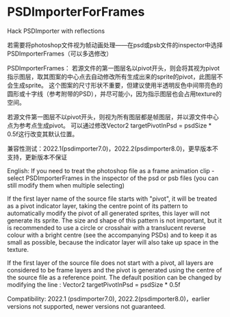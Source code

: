 # PSDImporterForFrames
Hack PSDImporter with reflections

若需要将photoshop文件视为帧动画处理——在psd或psb文件的inspector中选择PSDImporterFrames（可以多选修改）

PSDImporterFrames：
若源文件的第一图层名以pivot开头，则会将其视为pivot指示图层，取其图案的中心点去自动修改所有生成出来的sprite的pivot，此图层不会生成sprite。
这个图案的尺寸形状不重要，但建议使用半透明反色中间带亮色的圆形或十字线（参考附带的PSD），并尽可能小，因为指示图层也会占用texture的空间。

若源文件第一图层不以pivot开头，则视为所有图层都是帧图层，并以源文件中心点为参考点生成pivot。
可以通过修改Vector2 targetPivotInPsd = psdSize * 0.5f这行改变其默认位置。

兼容性测试：2022.1(psdimporter7.0)，2022.2(psdimporter8.0)，更早版本不支持，更新版本不保证

English:
If you need to treat the photoshop file as a frame animation clip - select PSDImporterFrames in the inspector of the psd or psb files (you can still modify them when multiple selecting)

If the first layer name of the source file starts with "pivot", it will be treated as a pivot indicator layer, taking the centre point of its pattern to automatically modify the pivot of all generated sprites, this layer will not generate its sprite.
The size and shape of this pattern is not important, but it is recommended to use a circle or crosshair with a translucent reverse colour with a bright centre (see the accompanying PSDs) and to keep it as small as possible, because the indicator layer will also take up space in the texture.

If the first layer of the source file does not start with a pivot, all layers are considered to be frame layers and the pivot is generated using the centre of the source file as a reference point.
The default position can be changed by modifying the line : Vector2 targetPivotInPsd = psdSize * 0.5f

Compatibility: 2022.1 (psdimporter7.0), 2022.2(psdimporter8.0)，earlier versions not supported, newer versions not guaranteed.
